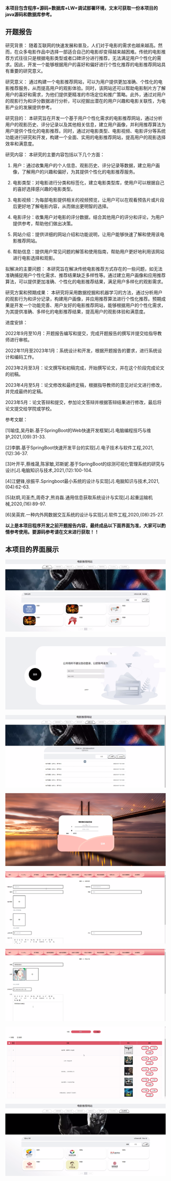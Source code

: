****本项目包含程序+源码+数据库+LW+调试部署环境，文末可获取一份本项目的java源码和数据库参考。****

## ******开题报告******

研究背景：
随着互联网的快速发展和普及，人们对于电影的需求也越来越高。然而，在众多电影作品中选择一部适合自己的电影却变得越来越困难。传统的电影推荐方式往往只是根据电影类型或者口碑评分进行推荐，无法满足用户个性化的需求。因此，开发一个能够根据用户的喜好和偏好进行个性化推荐的电影推荐网站具有重要的研究意义。

研究意义：
通过构建一个电影推荐网站，可以为用户提供更加准确、个性化的电影推荐服务，从而提高用户的观影体验。同时，该网站还可以帮助电影制片方了解用户的喜好和需求，为他们提供更精准的市场定位和推广策略。此外，通过对用户的观影行为和评分数据进行分析，可以挖掘出潜在的用户兴趣和电影关联性，为电影产业的发展提供参考。

研究目的：
本研究旨在开发一个基于用户个性化需求的电影推荐网站，通过分析用户的观影历史、评分记录以及其他相关信息，建立用户画像，并利用推荐算法为用户提供个性化的电影推荐。同时，通过对电影类型、电影视频、电影评分等系统功能进行研究和开发，构建一个全面、实用的电影推荐网站，提高用户的观影选择效率和满意度。

研究内容： 本研究的主要内容包括以下几个方面：

  1. 用户：通过收集用户的个人信息、观影历史、评分记录等数据，建立用户画像，了解用户的兴趣和偏好，为其提供个性化的电影推荐服务。

  2. 电影类型：对电影进行分类和标签化，建立电影类型库，使用户可以根据自己的喜好选择感兴趣的电影类型。

  3. 电影视频：为每部电影提供相关的视频预览，让用户可以在观看预告片或片段后更好地了解电影内容，从而做出更明智的选择。

  4. 电影评分：收集用户对电影的评分数据，结合其他用户的评分和评论，为用户提供参考，帮助他们做出决策。

  5. 网站介绍：提供详细的网站介绍和功能说明，让用户能够快速了解和使用该电影推荐网站。

  6. 帮助信息：提供用户常见问题的解答和使用指南，帮助用户更好地利用该网站进行电影选择和观影。

拟解决的主要问题：
本研究旨在解决传统电影推荐方式存在的一些问题，如无法准确捕捉用户个性化需求、推荐结果缺乏多样性等。通过建立用户画像和应用推荐算法，可以提供更加准确、个性化的电影推荐结果，满足用户多样化的观影需求。

研究方案和预期成果：
本研究将采用数据挖掘和机器学习的方法，通过分析用户的观影行为和评分记录，构建用户画像，并应用推荐算法进行个性化推荐。预期成果是开发一个功能完善、用户友好的电影推荐网站，能够根据用户的个性化需求，为其提供准确、多样化的电影推荐结果，提高用户的观影体验和满意度。

进度安排：

2022年9月至10月：开题报告编写和提交，完成开题报告的撰写并提交给指导教师进行审核。

2022年11月至2023年1月：系统设计和开发，根据开题报告的要求，进行系统设计和编码工作。

2023年2月至3月：论文撰写和初稿完成，开始撰写论文，并在这个阶段完成论文的初稿。

2023年4月至5月：论文修改和最终定稿，根据指导教师的意见对论文进行修改，并完成最终的定稿。

2023年5月：论文答辩和提交，参加论文答辩并根据答辩结果进行修改，最后将论文提交给学院或学校。

参考文献：

[1]喻佳,吴丹新.基于SpringBoot的Web快速开发框架[J].电脑编程技巧与维护,2021,(09):31-33.

[2]李鹏.基于SpringBoot快速开发平台的实现[J].电子技术与软件工程,2021,(12):36-37.

[3]叶开平,蔡维晟,陈家敏,邓斯妮.基于SpringBoot的综测可视化管理系统的研究与设计[J].电脑知识与技术,2021,(12):100-104.

[4]江健锋,徐振平.Springboot最小系统的设计与实现[J].电脑知识与技术,2021,(04):62-63.

[5]赵炯,司圣杰,周奇才,熊肖磊.通用信息获取系统设计与实现[J].起重运输机械,2020,(16):89-97.

[6]吴英宾.一种内外网数据交互系统的设计与实现[J].软件工程,2020,(08):25-27.

****以上是本项目程序开发之前开题报告内容，最终成品以下面界面为准，大家可以酌情参考使用。要源码参考请在文末进行获取！！****

## ******本项目的界面展示******

![](./res/089700e94abd43aab3c95c941fa1ce23.png)

![](./res/748b4ccf484d4701b553ffd56604d563.png)

![](./res/b1922494c4b24d3c82557b7c2750ae5e.png)

![](./res/e54f6612123b47e2a74abcea8fee47dd.png)

![](./res/87d8a15c4bc949279164774a70da7b59.png)

![](./res/9929c3231cbd479994b0193f381d9e7c.png)

![](./res/a7d49a8297334f67a1396e8f82a68582.png)

![](./res/9d5b15896506461ca1f3571e34439049.png)

